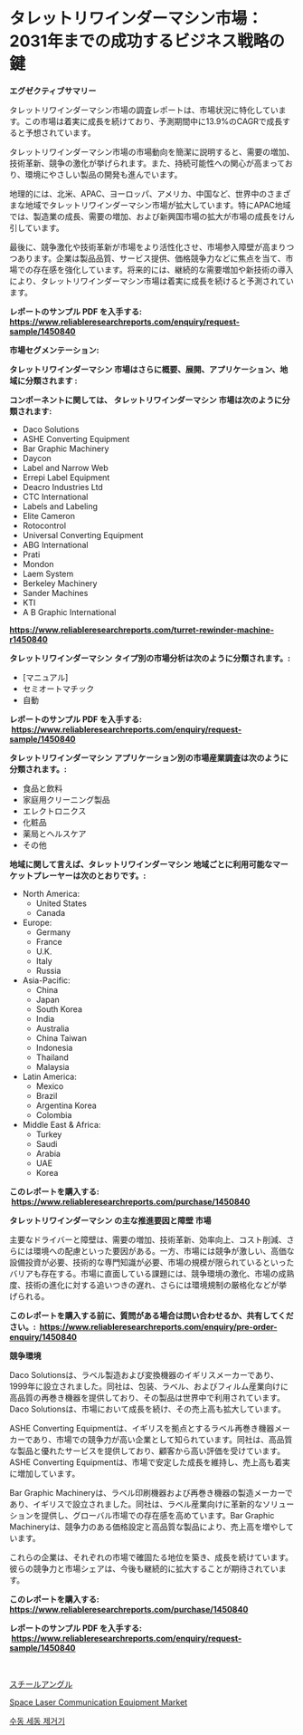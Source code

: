 <p><h1>タレットリワインダーマシン市場：2031年までの成功するビジネス戦略の鍵</h1></p><p><strong>エグゼクティブサマリー</strong></p>
<p><p>タレットリワインダーマシン市場の調査レポートは、市場状況に特化しています。この市場は着実に成長を続けており、予測期間中に13.9%のCAGRで成長すると予想されています。</p><p>タレットリワインダーマシン市場の市場動向を簡潔に説明すると、需要の増加、技術革新、競争の激化が挙げられます。また、持続可能性への関心が高まっており、環境にやさしい製品の開発も進んでいます。</p><p>地理的には、北米、APAC、ヨーロッパ、アメリカ、中国など、世界中のさまざまな地域でタレットリワインダーマシン市場が拡大しています。特にAPAC地域では、製造業の成長、需要の増加、および新興国市場の拡大が市場の成長をけん引しています。</p><p>最後に、競争激化や技術革新が市場をより活性化させ、市場参入障壁が高まりつつあります。企業は製品品質、サービス提供、価格競争力などに焦点を当て、市場での存在感を強化しています。将来的には、継続的な需要増加や新技術の導入により、タレットリワインダーマシン市場は着実に成長を続けると予測されています。</p></p>
<p><strong>レポートのサンプル PDF を入手する: <a href="https://www.reliableresearchreports.com/enquiry/request-sample/1450840">https://www.reliableresearchreports.com/enquiry/request-sample/1450840</a></strong></p>
<p><strong>市場セグメンテーション:</strong></p>
<p><strong> タレットリワインダーマシン 市場はさらに概要、展開、アプリケーション、地域に分類されます :</strong></p>
<p><strong>コンポーネントに関しては、 タレットリワインダーマシン 市場は次のように分類されます: &nbsp;</strong></p>
<p><ul><li>Daco Solutions</li><li>ASHE Converting Equipment</li><li>Bar Graphic Machinery</li><li>Daycon</li><li>Label and Narrow Web</li><li>Errepi Label Equipment</li><li>Deacro Industries Ltd</li><li>CTC International</li><li>Labels and Labeling</li><li>Elite Cameron</li><li>Rotocontrol</li><li>Universal Converting Equipment</li><li>ABG International</li><li>Prati</li><li>Mondon</li><li>Laem System</li><li>Berkeley Machinery</li><li>Sander Machines</li><li>KTI</li><li>A B Graphic International</li></ul></p>
<p><strong><a href="https://www.reliableresearchreports.com/turret-rewinder-machine-r1450840">https://www.reliableresearchreports.com/turret-rewinder-machine-r1450840</a></strong></p>
<p><strong> タレットリワインダーマシン タイプ別の市場分析は次のように分類されます。:</strong></p>
<p><ul><li>[マニュアル]</li><li>セミオートマチック</li><li>自動</li></ul></p>
<p><strong>レポートのサンプル PDF を入手する: &nbsp;<a href="https://www.reliableresearchreports.com/enquiry/request-sample/1450840">https://www.reliableresearchreports.com/enquiry/request-sample/1450840</a></strong></p>
<p><strong> タレットリワインダーマシン アプリケーション別の市場産業調査は次のように分類されます。:</strong></p>
<p><ul><li>食品と飲料</li><li>家庭用クリーニング製品</li><li>エレクトロニクス</li><li>化粧品</li><li>薬局とヘルスケア</li><li>その他</li></ul></p>
<p><strong>地域に関して言えば、タレットリワインダーマシン 地域ごとに利用可能なマーケットプレーヤーは次のとおりです。:</strong></p>
<p><ul>
    <li>
        North America:
        <ul>
            <li>United States</li>
            <li>Canada</li>
        </ul>
    </li>
    <li>
        Europe:
        <ul>
            <li>Germany</li>
            <li>France</li>
            <li>U.K.</li>
            <li>Italy</li>
            <li>Russia</li>
        </ul>
    </li>
    <li>
        Asia-Pacific:
        <ul>
            <li>China</li>
            <li>Japan</li>
            <li>South Korea</li>
            <li>India</li>
            <li>Australia</li>
            <li>China Taiwan</li>
            <li>Indonesia</li>
            <li>Thailand</li>
            <li>Malaysia</li>
        </ul>
    </li>
    <li>
        Latin America:
        <ul>
            <li>Mexico</li>
            <li>Brazil</li>
            <li>Argentina Korea</li>
            <li>Colombia</li>
        </ul>
    </li>
    <li>
        Middle East & Africa:
        <ul>
            <li>Turkey</li>
            <li>Saudi</li>
            <li>Arabia</li>
            <li>UAE</li>
            <li>Korea</li>
        </ul>
    </li>
    </ul></p>
<p><strong>このレポートを購入する: &nbsp;<a href="https://www.reliableresearchreports.com/purchase/1450840">https://www.reliableresearchreports.com/purchase/1450840</a></strong></p>
<p><strong>タレットリワインダーマシン の主な推進要因と障壁 市場</strong></p>
<p><p>主要なドライバーと障壁は、需要の増加、技術革新、効率向上、コスト削減、さらには環境への配慮といった要因がある。一方、市場には競争が激しい、高価な設備投資が必要、技術的な専門知識が必要、市場の規模が限られているといったバリアも存在する。市場に直面している課題には、競争環境の激化、市場の成熟度、技術の進化に対する追いつきの遅れ、さらには環境規制の厳格化などが挙げられる。</p></p>
<p><strong>このレポートを購入する前に、質問がある場合は問い合わせるか、共有してください。:&nbsp; <a href="https://www.reliableresearchreports.com/enquiry/pre-order-enquiry/1450840">https://www.reliableresearchreports.com/enquiry/pre-order-enquiry/1450840</a></strong></p>
<p><strong>競争環境</strong></p>
<p><p>Daco Solutionsは、ラベル製造および変換機器のイギリスメーカーであり、1999年に設立されました。同社は、包装、ラベル、およびフィルム産業向けに高品質の再巻き機器を提供しており、その製品は世界中で利用されています。Daco Solutionsは、市場において成長を続け、その売上高も拡大しています。</p><p>ASHE Converting Equipmentは、イギリスを拠点とするラベル再巻き機器メーカーであり、市場での競争力が高い企業として知られています。同社は、高品質な製品と優れたサービスを提供しており、顧客から高い評価を受けています。ASHE Converting Equipmentは、市場で安定した成長を維持し、売上高も着実に増加しています。</p><p>Bar Graphic Machineryは、ラベル印刷機器および再巻き機器の製造メーカーであり、イギリスで設立されました。同社は、ラベル産業向けに革新的なソリューションを提供し、グローバル市場での存在感を高めています。Bar Graphic Machineryは、競争力のある価格設定と高品質な製品により、売上高を増やしています。</p><p>これらの企業は、それぞれの市場で確固たる地位を築き、成長を続けています。彼らの競争力と市場シェアは、今後も継続的に拡大することが期待されています。</p></p>
<p><strong>このレポートを購入する: &nbsp; <a href="https://www.reliableresearchreports.com/purchase/1450840">https://www.reliableresearchreports.com/purchase/1450840</a></strong></p>
<p><strong>レポートのサンプル PDF を入手する: &nbsp;<a href="https://www.reliableresearchreports.com/enquiry/request-sample/1450840">https://www.reliableresearchreports.com/enquiry/request-sample/1450840</a></strong><strong></strong></p>
<p>&nbsp;</p>
<p><p><a href="https://github.com/ReganWisoky2023/Market-Research-Report-List-1/blob/main/449447820572.md">スチールアングル</a></p><p><a href="https://github.com/Sinjinluong3e0awx2m195k76/Market-Research-Report-List-2/blob/main/space-laser-communication-equipment-market.md">Space Laser Communication Equipment Market</a></p><p><a href="https://github.com/darrellockm3ytan895656/Market-Research-Report-List-1/blob/main/198773718964.md">수동 세동 제거기</a></p></p>